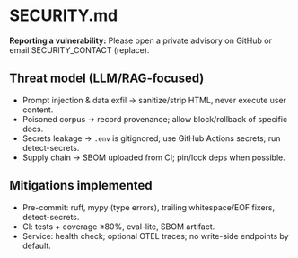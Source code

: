 ﻿# SECURITY.md

**Reporting a vulnerability:** Please open a private advisory on GitHub or email SECURITY_CONTACT (replace).

## Threat model (LLM/RAG-focused)
- Prompt injection & data exfil → sanitize/strip HTML, never execute user content.
- Poisoned corpus → record provenance; allow block/rollback of specific docs.
- Secrets leakage → `.env` is gitignored; use GitHub Actions secrets; run detect-secrets.
- Supply chain → SBOM uploaded from CI; pin/lock deps when possible.

## Mitigations implemented
- Pre-commit: ruff, mypy (type errors), trailing whitespace/EOF fixers, detect-secrets.
- CI: tests + coverage ≥80%, eval-lite, SBOM artifact.
- Service: health check; optional OTEL traces; no write-side endpoints by default.
